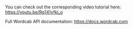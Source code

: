 You can check out the corresponding video tutorial here: https://youtu.be/Rg141yfkl_o

Full Wordcab API documentation: https://docs.wordcab.com